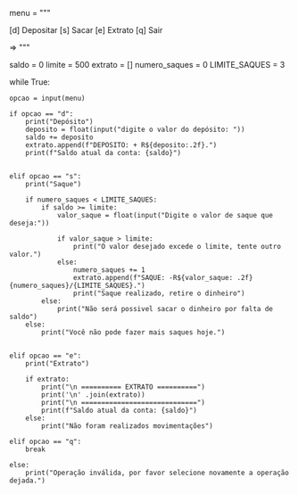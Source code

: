 
menu = """

[d] Depositar
[s] Sacar
[e] Extrato 
[q] Sair

=> """

saldo = 0
limite = 500
extrato = []
numero_saques = 0
LIMITE_SAQUES = 3

while True:

    opcao = input(menu)

    if opcao == "d":
        print("Depósito")
        deposito = float(input("digite o valor do depósito: "))
        saldo += deposito
        extrato.append(f"DEPOSITO: + R${deposito:.2f}.")
        print(f"Saldo atual da conta: {saldo}")
       

    elif opcao == "s":
        print("Saque")

        if numero_saques < LIMITE_SAQUES:
            if saldo >= limite:
                valor_saque = float(input("Digite o valor de saque que deseja:"))

                if valor_saque > limite:
                    print("O valor desejado excede o limite, tente outro valor.")
                else:
                    numero_saques += 1
                    extrato.append(f"SAQUE: -R${valor_saque: .2f} {numero_saques}/{LIMITE_SAQUES}.")
                    print("Saque realizado, retire o dinheiro")    
            else:
                print("Não será possivel sacar o dinheiro por falta de saldo")        
        else:
            print("Você não pode fazer mais saques hoje.")
    

    elif opcao == "e":
        print("Extrato") 

        if extrato:
            print("\n ========== EXTRATO ==========")
            print('\n' .join(extrato))
            print("\n =============================")
            print(f"Saldo atual da conta: {saldo}")
        else:
            print("Não foram realizados movimentações")    

    elif opcao == "q": 
        break 

    else:
        print("Operação inválida, por favor selecione novamente a operação dejada.")    
